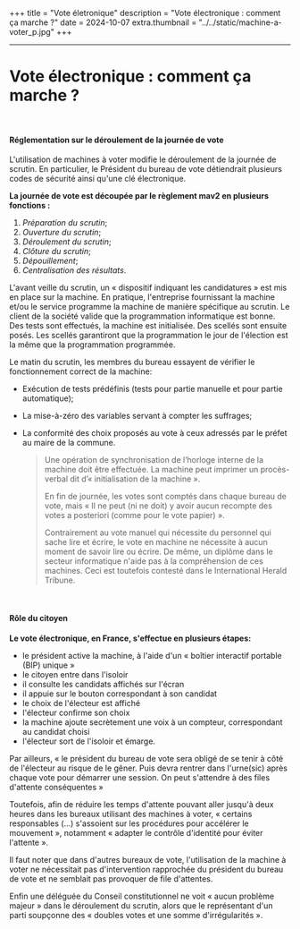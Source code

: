 +++
title = "Vote életronique"
description = "Vote électronique : comment ça marche ?"
date = 2024-10-07
extra.thumbnail = "../../static/machine-a-voter_p.jpg"
+++
-- --
# **Vote électronique : comment ça marche ?**<br><br>

#### **Réglementation sur le déroulement de la journée de vote**

L'utilisation de machines à voter modifie le déroulement de la journée de scrutin. En particulier, le Président du bureau de vote détiendrait plusieurs codes de sécurité ainsi qu'une clé électronique.

**La journée de vote est découpée par le règlement mav2 en plusieurs fonctions :**
<br>

1.	_Préparation du scrutin_;
2.	_Ouverture du scrutin_;
3.	_Déroulement du scrutin_;
4.	_Clôture du scrutin_;
5.	_Dépouillement_;
6.	_Centralisation des résultats_.

L'avant veille du scrutin, un « dispositif indiquant les candidatures » est mis en place sur la machine. En pratique, l'entreprise fournissant la machine et/ou le service programme la machine de manière spécifique au scrutin. Le client de la société valide que la programmation informatique est bonne. Des tests sont effectués, la machine est initialisée. Des scellés sont ensuite posés. Les scellés garantiront que la programmation le jour de l'élection est la même que la programmation programmée.

Le matin du scrutin, les membres du bureau essayent de vérifier le fonctionnement correct de la machine:

- Exécution de tests prédéfinis (tests pour partie manuelle et pour partie automatique);

- La mise-à-zéro des variables servant à compter les suffrages;

- La conformité des choix proposés au vote à ceux adressés par le préfet au maire de la commune.

    >Une opération de synchronisation de l’horloge interne de la machine doit être effectuée. La machine peut imprimer un procès-verbal dit d’« initialisation de la machine ».
    >
    >En fin de journée, les votes sont comptés dans chaque bureau de vote, mais « Il ne peut (ni ne doit) y avoir aucun recompte des votes a posteriori (comme pour le vote papier) ».
    >
    >Contrairement au vote manuel qui nécessite du personnel qui sache lire et écrire, le vote en machine ne nécessite à aucun moment de savoir lire ou écrire. De même, un diplôme dans le secteur informatique n'aide pas à la compréhension de ces machines. Ceci est toutefois contesté dans le International Herald Tribune.

<br>

#### Rôle du citoyen
**Le vote électronique, en France, s'effectue en plusieurs étapes:**

- le président active la machine, à l'aide d'un « boîtier interactif portable (BIP) unique »
- le citoyen entre dans l'isoloir
- il consulte les candidats affichés sur l'écran
- il appuie sur le bouton correspondant à son candidat
- le choix de l'électeur est affiché
- l'électeur confirme son choix
- la machine ajoute secrètement une voix à un compteur, correspondant au candidat choisi
- l'électeur sort de l'isoloir et émarge.

Par ailleurs, « le président du bureau de vote sera obligé de se tenir à côté de l'électeur au risque de le gêner. Puis devra rentrer dans l'urne(sic) après chaque vote pour démarrer une session. On peut s'attendre à des files d'attente conséquentes »

Toutefois, afin de réduire les temps d'attente pouvant aller jusqu'à deux heures dans les bureaux utilisant des machines à voter, « certains responsables (...) s'assoient sur les procédures pour accélérer le mouvement », notamment « adapter le contrôle d'identité pour éviter l'attente ».

Il faut noter que dans d'autres bureaux de vote, l'utilisation de la machine à voter ne nécessitait pas d'intervention rapprochée du président du bureau de vote et ne semblait pas provoquer de file d'attentes.

Enfin une déléguée du Conseil constitutionnel ne voit « aucun problème majeur » dans le déroulement du scrutin, alors que le représentant d'un parti soupçonne des « doubles votes et une somme d'irrégularités ».
